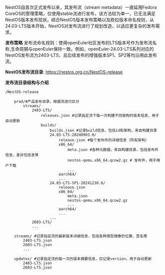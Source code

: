 NestOS自首次正式发布以来，其发布流（stream metadata）一直延用Fedora CoreOS的管理策略，仅使用stable流进行发布，该方法较为单一，已无法满足NestOS版本发布现状。结合NestOS版本发布策略以及欧拉版本命名规则，从24.03-LTS版本开始，NestOS对发布流进行了规划改造，以适应更复杂的发布需求。

**发布策略**
发布流命名规则：使用openEuler社区发布的LTS版本号作为发布流名称,生命周期与openEuler保持一致。例如，openEuler-24.03-LTS系列对应的NestOS发布流为2403-LTS，且后续发布的增强版本SP1、SP2等均沿用此发布流。

**NestOS发布流目录**: https://nestos.org.cn/NestOS-release

**发布流目录结构与介绍**

```
/NestOS-release

	prod/#产品发布目录，根据流进行区分
		streams/
			2403-LTS/
				releases.json #记录指定流下每一次构建不同架构的版本信息，用于自动更新
				builds/
					builds.json #记录build信息，包括id和架构，来自构建目录
					24.03-LTS-20240903.0/
						release.json #每个发布件的详细信息（所有架构）
						x86_64/
							meta.json #各种元数据，来自构建目录，包括发布件信息，差异包信息等
							nestos-qemu.x86_64.qcow2.gz # 发布件，用于用户下载
							...
						aarch64/
						...
					24.03-LTS-SP1-20241230.0/
						release.json
						x86_64/
							meta.json
							nestos-qemu.x86_64.qcow2.gz
							...
						aarch64/
						...
					...
			2603-LTS/
			...
			
	streams/ #记录指定流的最新版本详细信息，包括各种类型镜像的位置、签名等
		2403-LTS.json
		2603-LTS.json
		...

	updates/ #记录指定流的每一次的版本摘要信息，仅记录version，用于自动更新
		2403-LTS.json
		2603-LTS.json
```
